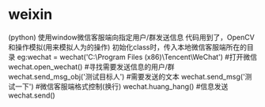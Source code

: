 # weixin
(python) 使用window微信客服端向指定用户/群发送信息
代码用到了，OpenCV和操作模拟(用来模拟人为的操作)
初始化class时，传入本地微信客服端所在的目录
eg:wechat = wechat('C:\Program Files (x86)\Tencent\WeChat')
#打开微信
wechat.open_wechat()
#寻找需要发送信息的用户/群
wechat.send_msg_obj('测试目标人')
#需要发送的文本
wechat.send_msg('测试一下')
#微信客服端格式控制(换行)
wechat.huang_hang()
#信息发送
wechat.send()
